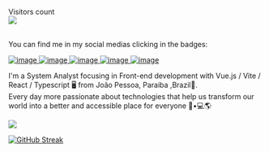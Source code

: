 


  Visitors count<br>
  <img src="https://profile-counter.glitch.me/isaacwrk/count.svg" />

<br>
You can find me in my social medias clicking in the badges: 

[![image](https://img.shields.io/badge/LinkedIn-0077B5?style=for-the-badge&logo=linkedin&logoColor=white)  ](https://www.linkedin.com/in/isaac-souza-3942a1114/)  [![image](https://img.shields.io/badge/Telegram-2CA5E0?style=for-the-badge&logo=telegram&logoColor=white) ](https://t.me/isaacwrk) [![image](https://img.shields.io/badge/Gmail-D14836?style=for-the-badge&logo=gmail&logoColor=white)  ](mailto:isaacsouzawrk@gmail.com) [![image](https://img.shields.io/badge/Instagram-E4405F?style=for-the-badge&logo=instagram&logoColor=white)  ](https://www.instagram.com/isaacwrk/) [![image](https://img.shields.io/badge/GitLab-330F63?style=for-the-badge&logo=gitlab&logoColor=white)](https://gitlab.com/isaacwrk)



 I'm a System Analyst focusing in Front-end development with Vue.js / Vite / React / Typescript 🖥️ from João Pessoa, Paraiba ,Brazil🌴.<br>
Every day more passionate about technologies that help us transform our world into a better and accessible place for everyone 👨•💻🌎


![](https://cr-ss-service.azurewebsites.net/api/ScreenShot?widget=summary&username=isaacwrk)


[![GitHub Streak](http://github-readme-streak-stats.herokuapp.com?user=isaacwrk&theme=tokyonight&date_format=j%20M%5B%20Y%5D)](https://git.io/streak-stats)

